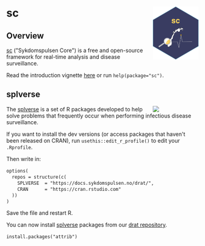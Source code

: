 # sc <a href="https://docs.sykdomspulsen.no/sc"><img src="man/figures/logo.png" align="right" width="120" /></a>

## Overview 

[sc](https://docs.sykdomspulsen.no/sc) ("Sykdomspulsen Core") is a free and open-source framework for real-time analysis and disease surveillance.

Read the introduction vignette [here](https://docs.sykdomspulsen.no/sc/articles/sc.html) or run `help(package="sc")`.

## splverse

<a href="https://docs.sykdomspulsen.no/packages"><img src="https://docs.sykdomspulsen.no/packages/splverse.png" align="right" width="120" /></a>

The [splverse](https://docs.sykdomspulsen.no/packages) is a set of R packages developed to help solve problems that frequently occur when performing infectious disease surveillance.

If you want to install the dev versions (or access packages that haven't been released on CRAN), run `usethis::edit_r_profile()` to edit your `.Rprofile`. 

Then write in:

```
options(
  repos = structure(c(
    SPLVERSE  = "https://docs.sykdomspulsen.no/drat/",
    CRAN      = "https://cran.rstudio.com"
  ))
)
```

Save the file and restart R.

You can now install [splverse](https://docs.sykdomspulsen.no/packages) packages from our [drat repository](https://docs.sykdomspulsen.no/drat).

```
install.packages("attrib")
```
